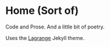 # Home (Sort of)

Code and Prose. And a little bit of poetry.

Uses the [Lagrange](https://github.com/LeNPaul/Lagrange) Jekyll theme.


